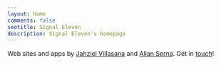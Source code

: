 ```yaml
---
layout: home
comments: false
seotitle: Signal Eleven
description: Signal Eleven's homepage
---
```


Web sites and apps by [Jahziel Villasana](https://jahz.co) and [Allan Serna](https://aeserna.com). Get in [touch](https://twitter.com/signal__11)!
